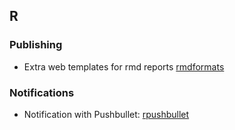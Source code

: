## R
### Publishing
- Extra web templates for rmd reports [rmdformats](https://github.com/juba/rmdformats)
### Notifications
- Notification with Pushbullet: [rpushbullet](http://dirk.eddelbuettel.com/code/rpushbullet.html)
